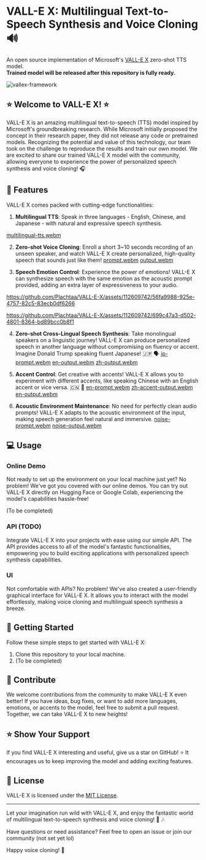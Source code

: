 # VALL-E X: Multilingual Text-to-Speech Synthesis and Voice Cloning 🔊
An open source implementation of Microsoft's [VALL-E X](https://arxiv.org/pdf/2303.03926) zero-shot TTS model.<br>
**Trained model will be released after this repository is fully ready.**

![vallex-framework](/images/vallex_framework.jpg "VALL-E X framework")

## ⭐️ Welcome to VALL-E X! ⭐️

VALL-E X is an amazing multilingual text-to-speech (TTS) model inspired by Microsoft's groundbreaking research. While Microsoft initially proposed the concept in their research paper, they did not release any code or pretrained models. Recognizing the potential and value of this technology, our team took on the challenge to reproduce the results and train our own model. We are excited to share our trained VALL-E X model with the community, allowing everyone to experience the power of personalized speech synthesis and voice cloning! 🎧
## 📢 Features

VALL-E X comes packed with cutting-edge functionalities:

1. **Multilingual TTS**: Speak in three languages - English, Chinese, and Japanese - with natural and expressive speech synthesis.

[multilingual-tts.webm](https://github.com/Plachtaa/VALL-E-X/assets/112609742/11b5a789-45ad-4e22-9450-acbe80a3a9d7)

2. **Zero-shot Voice Cloning**: Enroll a short 3~10 seconds recording of an unseen speaker, and watch VALL-E X create personalized, high-quality speech that sounds just like them!
[prompt.webm](https://github.com/Plachtaa/VALL-E-X/assets/112609742/59bcf1a2-1b21-42ec-91cc-9b0b9925df08)
[output.webm](https://github.com/Plachtaa/VALL-E-X/assets/112609742/517c77bd-55cd-4ff8-b1c0-3aa0e963a1b2)

3. **Speech Emotion Control**: Experience the power of emotions! VALL-E X can synthesize speech with the same emotion as the acoustic prompt provided, adding an extra layer of expressiveness to your audio.


https://github.com/Plachtaa/VALL-E-X/assets/112609742/56fa9988-925e-4757-82c5-83ecb0df6266


https://github.com/Plachtaa/VALL-E-X/assets/112609742/699c47a3-d502-4801-8364-bd89bcc0b8f1



4. **Zero-shot Cross-Lingual Speech Synthesis**: Take monolingual speakers on a linguistic journey! VALL-E X can produce personalized speech in another language without compromising on fluency or accent. Imagine Donald Trump speaking fluent Japanese! 🇯🇵 🗣
[jp-prompt.webm](https://github.com/Plachtaa/VALL-E-X/assets/112609742/ea6e2ee4-139a-41b4-837e-0bd04dda6e19)
[en-output.webm](https://github.com/Plachtaa/VALL-E-X/assets/112609742/db8f9782-923f-425e-ba94-e8c1bd48f207)
[zh-output.webm](https://github.com/Plachtaa/VALL-E-X/assets/112609742/15829d79-e448-44d3-8965-fafa7a3f8c28)

5. **Accent Control**: Get creative with accents! VALL-E X allows you to experiment with different accents, like speaking Chinese with an English accent or vice versa. 🇨🇳 💬
[en-prompt.webm](https://github.com/Plachtaa/VALL-E-X/assets/112609742/f688d7f6-70ef-46ec-b1cc-355c31e78b3b)
[zh-accent-output.webm](https://github.com/Plachtaa/VALL-E-X/assets/112609742/be59c7ca-b45b-44ca-a30d-4d800c950ccc)
[en-output.webm](https://github.com/Plachtaa/VALL-E-X/assets/112609742/81d7c190-71cc-4ab4-8b33-ccccf0de8d06)

6. **Acoustic Environment Maintenance**: No need for perfectly clean audio prompts! VALL-E X adapts to the acoustic environment of the input, making speech generation feel natural and immersive.
[noise-prompt.webm](https://github.com/Plachtaa/VALL-E-X/assets/112609742/c45a0fc4-bb04-4bfb-bc3f-5ba7c275f2ce)
[noise-output.webm](https://github.com/Plachtaa/VALL-E-X/assets/112609742/1b647ca8-805c-4582-b268-6fa042867412)

## 💻 Usage

### Online Demo

Not ready to set up the environment on your local machine just yet? No problem! We've got you covered with our online demos. You can try out VALL-E X directly on Hugging Face or Google Colab, experiencing the model's capabilities hassle-free!

(To be completed)

### API (TODO)

Integrate VALL-E X into your projects with ease using our simple API. The API provides access to all of the model's fantastic functionalities, empowering you to build exciting applications with personalized speech synthesis capabilities.

### UI

Not comfortable with APIs? No problem! We've also created a user-friendly graphical interface for VALL-E X. It allows you to interact with the model effortlessly, making voice cloning and multilingual speech synthesis a breeze.

## 🚀 Getting Started

Follow these simple steps to get started with VALL-E X:

1. Clone this repository to your local machine.
2. (To be completed)

## 🙌 Contribute

We welcome contributions from the community to make VALL-E X even better! If you have ideas, bug fixes, or want to add more languages, emotions, or accents to the model, feel free to submit a pull request. Together, we can take VALL-E X to new heights!

## ⭐️ Show Your Support

If you find VALL-E X interesting and useful, give us a star on GitHub! ⭐️ It encourages us to keep improving the model and adding exciting features.

## 📜 License

VALL-E X is licensed under the [MIT License](./LICENSE).

---

Let your imagination run wild with VALL-E X, and enjoy the fantastic world of multilingual text-to-speech synthesis and voice cloning! 🌈 🎶

Have questions or need assistance? Feel free to open an issue or join our community (not set yet lol)

Happy voice cloning! 🎤
